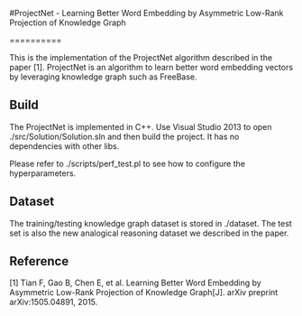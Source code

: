 #ProjectNet - Learning Better Word Embedding by Asymmetric Low-Rank Projection of Knowledge Graph

==========

This is the implementation of the ProjectNet algorithm described in the paper [1]. ProjectNet is an algorithm to learn better word embedding vectors by leveraging knowledge graph such as FreeBase.

Build
----------
The ProjectNet is implemented in C++. Use Visual Studio 2013 to open ./src/Solution/Solution.sln and then build the project. It has no dependencies with other libs.

Please refer to ./scripts/perf_test.pl to see how to configure the hyperparameters.

Dataset
----------
The training/testing knowledge graph dataset is stored in ./dataset. The test set is also the new analogical reasoning dataset we described in the paper.

Reference
----------
[1] Tian F, Gao B, Chen E, et al. Learning Better Word Embedding by Asymmetric Low-Rank Projection of Knowledge Graph[J]. arXiv preprint arXiv:1505.04891, 2015.